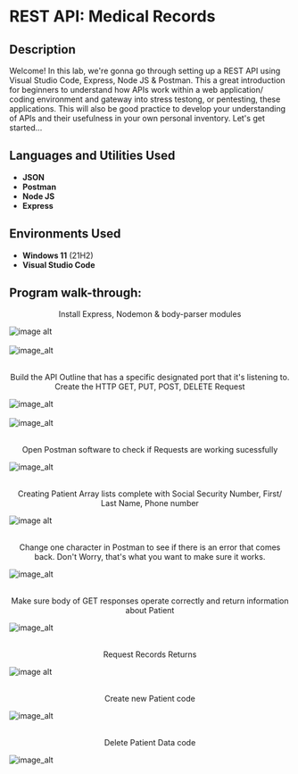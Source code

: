 <h1>REST API: Medical Records</h1>



<h2>Description</h2>
Welcome!
In this lab, we're gonna go through setting up a REST API using Visual Studio Code, Express, Node JS & Postman. This a great introduction for beginners to understand how APIs work within a web application/ coding environment and gateway into stress testong, or pentesting, these applications. This will also be good practice to develop your understanding of APIs and their usefulness in your own personal inventory. Let's get started... 
<br />


<h2>Languages and Utilities Used</h2>

- <b>JSON</b> 
- <b>Postman</b>
- <b>Node JS </b>
- <b>Express </b>
<h2>Environments Used </h2>

- <b>Windows 11</b> (21H2)
- <b>Visual Studio Code </b>
<h2>Program walk-through:</h2>

<p align="center">
 Install Express, Nodemon & body-parser modules<br>
 
![image alt](https://i.imgur.com/OQ7mPn6.png)
<br />
<br />
![image_alt](https://i.imgur.com/j99tRQ7.png)
<br />
<br />
<p align="center">
Build the API Outline that has a specific designated port that it's listening to. Create the HTTP GET, PUT, POST, DELETE Request<br>
 
![image_alt](https://i.imgur.com/eTNpvQd.png)
<br />
<br />
![image_alt](https://i.imgur.com/VBky2cG.png)
<br />
<br />
<p align="center">
Open Postman software to check if Requests are working sucessfully<br>

![image_alt](https://i.imgur.com/hvPwDDG.png)
<br />
<br />

<p align="center">
 Creating Patient Array lists complete with Social Security Number, First/ Last Name, Phone number <br>
 
![image alt](https://i.imgur.com/yUGQUKM.png)
<br />
<br />

<p align="center">
 Change one character in Postman to see if there is an error that comes back. Don't Worry, that's what you want to make sure it works.<br>
 
![image_alt](https://i.imgur.com/C49KqK0.png)
<br />
<br />

<p align="center">
Make sure body of GET responses operate correctly and return information about Patient<br>
 
![image_alt](https://i.imgur.com/toe5dHS.png)
<br />
<br />


<p align="center">
 Request Records Returns <br>
 
![image alt](https://i.imgur.com/GM7qRry.png)
<br />
<br />

<p align="center">
  Create new Patient code <br>
 
![image_alt](https://i.imgur.com/sl5b9YU.png)
<br />
<br />

<p align="center">
 Delete Patient Data code<br>
 
![image_alt](https://i.imgur.com/0P9H3HR.png)

<br />
<br />
